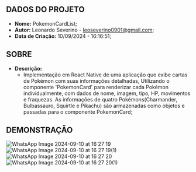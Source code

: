 ## DADOS DO PROJETO
- **Nome:** PokemonCardList; 
- **Autor:** Leonardo Severino - leoseverino0901@gmail.com;
- **Data de Criação:** 10/09/2024 - 16:16:51;
    
## SOBRE
- **Descrição:**
  - Implementação em React Native de uma aplicação que exibe cartas de Pokémon com suas informações detalhadas, Utilizando o componente 'PokemonCard' para renderizar cada Pokémon individualmente, com dados de nome, imagem, tipo, HP, movimentos e fraquezas. As informações de quatro Pokémons(Charmander, Bulbassauro, Squirtle e Pikachu) são armazenadas como objetos e passadas para o componente PokemonCard;

## DEMONSTRAÇÃO
![WhatsApp Image 2024-09-10 at 16 27 19](https://github.com/user-attachments/assets/29a61db8-d76d-4685-890d-ed23af234666)
![WhatsApp Image 2024-09-10 at 16 27 19(1)](https://github.com/user-attachments/assets/442b9fb1-42a4-4440-b5fc-c484eaf75085)
![WhatsApp Image 2024-09-10 at 16 27 20](https://github.com/user-attachments/assets/8c116ae3-4a0d-467d-a861-610075aed43d)
![WhatsApp Image 2024-09-10 at 16 27 20(1)](https://github.com/user-attachments/assets/9af393ec-1e5f-41dd-953d-9d16f577f9dc)



